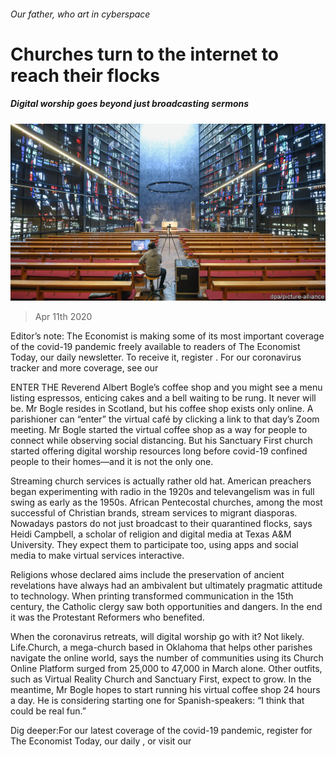 ###### Our father, who art in cyberspace

# Churches turn to the internet to reach their flocks 

##### Digital worship goes beyond just broadcasting sermons 

![image](images/20200411_IRP004_1.jpg) 

> Apr 11th 2020 

Editor’s note: The Economist is making some of its most important coverage of the covid-19 pandemic freely available to readers of The Economist Today, our daily newsletter. To receive it, register . For our coronavirus tracker and more coverage, see our 

ENTER THE Reverend Albert Bogle’s coffee shop and you might see a menu listing espressos, enticing cakes and a bell waiting to be rung. It never will be. Mr Bogle resides in Scotland, but his coffee shop exists only online. A parishioner can “enter” the virtual café by clicking a link to that day’s Zoom meeting. Mr Bogle started the virtual coffee shop as a way for people to connect while observing social distancing. But his Sanctuary First church started offering digital worship resources long before covid-19 confined people to their homes—and it is not the only one. 

Streaming church services is actually rather old hat. American preachers began experimenting with radio in the 1920s and televangelism was in full swing as early as the 1950s. African Pentecostal churches, among the most successful of Christian brands, stream services to migrant diasporas. Nowadays pastors do not just broadcast to their quarantined flocks, says Heidi Campbell, a scholar of religion and digital media at Texas A&amp;M University. They expect them to participate too, using apps and social media to make virtual services interactive.


Religions whose declared aims include the preservation of ancient revelations have always had an ambivalent but ultimately pragmatic attitude to technology. When printing transformed communication in the 15th century, the Catholic clergy saw both opportunities and dangers. In the end it was the Protestant Reformers who benefited.

When the coronavirus retreats, will digital worship go with it? Not likely. Life.Church, a mega-church based in Oklahoma that helps other parishes navigate the online world, says the number of communities using its Church Online Platform surged from 25,000 to 47,000 in March alone. Other outfits, such as Virtual Reality Church and Sanctuary First, expect to grow. In the meantime, Mr Bogle hopes to start running his virtual coffee shop 24 hours a day. He is considering starting one for Spanish-speakers: “I think that could be real fun.” 

Dig deeper:For our latest coverage of the covid-19 pandemic, register for The Economist Today, our daily , or visit our 

